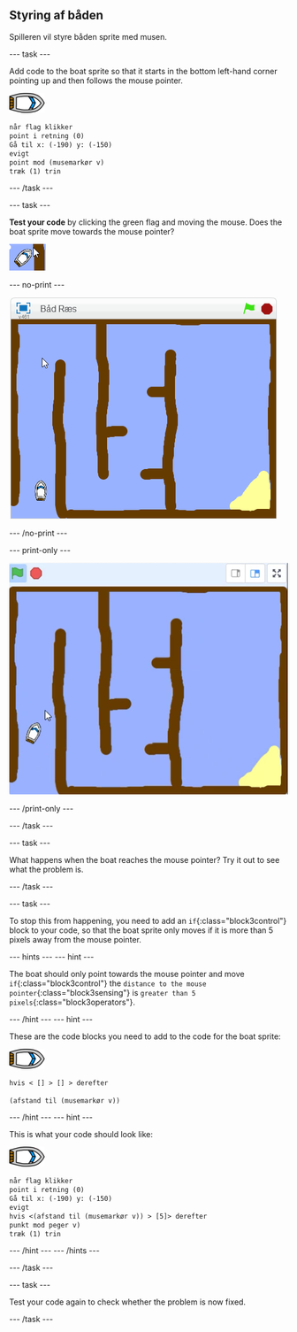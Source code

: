 ## Styring af båden

Spilleren vil styre båden sprite med musen.

\--- task \---

Add code to the boat sprite so that it starts in the bottom left-hand corner pointing up and then follows the mouse pointer.

![boat-sprite](images/boat_resize.png)

```blocks3
når flag klikker
point i retning (0)
Gå til x: (-190) y: (-150)
evigt
point mod (musemarkør v)
træk (1) trin
```

\--- /task \---

\--- task \---

**Test your code** by clicking the green flag and moving the mouse. Does the boat sprite move towards the mouse pointer?

![screenshot](images/boat-mouse.png)

\--- no-print \---

![screenshot](images/boat-pointer-test-anim.gif)

\--- /no-print \---

\--- print-only \---

![screenshot](images/boat-pointer-test-anim.png)

\--- /print-only \---

\--- /task \---

\--- task \---

What happens when the boat reaches the mouse pointer? Try it out to see what the problem is.

\--- /task \---

\--- task \---

To stop this from happening, you need to add an `if`{:class="block3control"} block to your code, so that the boat sprite only moves if it is more than 5 pixels away from the mouse pointer.

\--- hints \--- \--- hint \---

The boat should only point towards the mouse pointer and move `if`{:class="block3control"} the `distance to the mouse pointer`{:class="block3sensing"} is `greater than 5 pixels`{:class="block3operators"}.

\--- /hint \--- \--- hint \---

These are the code blocks you need to add to the code for the boat sprite:

![boat-sprite](images/boat_resize.png)

```blocks3
hvis < [] > [] > derefter

(afstand til (musemarkør v))
```

\--- /hint \--- \--- hint \---

This is what your code should look like:

![boat-sprite](images/boat_resize.png)

```blocks3
når flag klikker
point i retning (0)
Gå til x: (-190) y: (-150)
evigt
hvis <(afstand til (musemarkør v)) > [5]> derefter
punkt mod peger v)
træk (1) trin
```

\--- /hint \--- \--- /hints \---

\--- /task \---

\--- task \---

Test your code again to check whether the problem is now fixed.

\--- /task \---